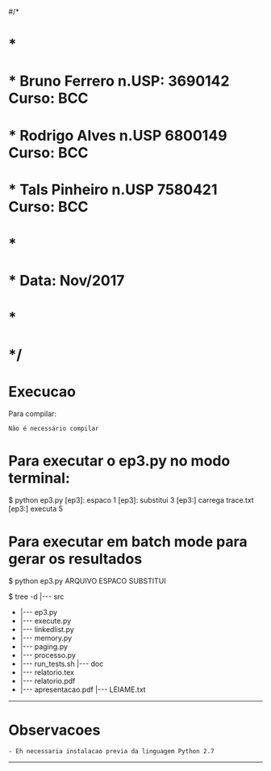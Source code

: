 #/*
# *
# * Bruno Ferrero n.USP: 3690142  Curso: BCC
# * Rodrigo Alves n.USP 6800149   Curso: BCC
# * TaIs Pinheiro n.USP 7580421   Curso: BCC
# *
# * Data: Nov/2017
# *
# */




Execucao
========

Para compilar:

    Não é necessário compilar


Para executar o ep3.py no modo terminal:
========================================
 	 
$ python ep3.py
[ep3]: espaco 1
[ep3]: substitui 3
[ep3:] carrega trace.txt
[ep3:] executa 5

Para executar em batch mode para gerar os resultados
====================================================
$ python ep3.py ARQUIVO ESPACO SUBSTITUI


$ tree -d
|--- src
- |--- ep3.py
- |--- execute.py
- |--- linkedlist.py
- |--- memory.py
- |--- paging.py
- |--- processo.py
- |--- run_tests.sh
|--- doc
- |--- relatorio.tex
- |--- relatorio.pdf
- |--- apresentacao.pdf
|--- LEIAME.txt
_______________________

Observacoes
===========
    - Eh necessaria instalacao previa da linguagem Python 2.7
_______________________

